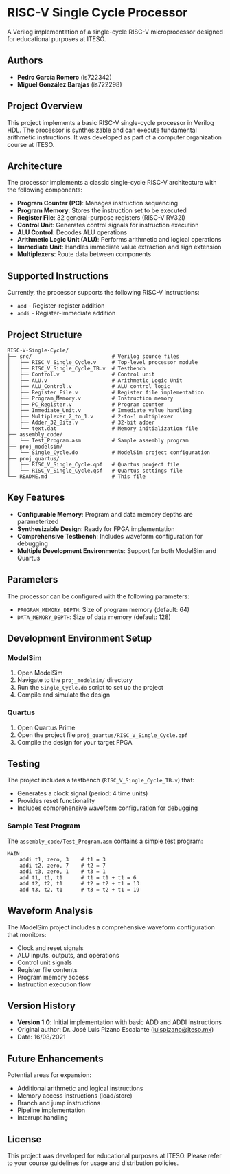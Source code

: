 # RISC-V Single Cycle Processor

A Verilog implementation of a single-cycle RISC-V microprocessor designed for educational purposes at ITESO.

## Authors
- **Pedro García Romero** (is722342)
- **Miguel González Barajas** (is722298)

## Project Overview

This project implements a basic RISC-V single-cycle processor in Verilog HDL. The processor is synthesizable and can execute fundamental arithmetic instructions. It was developed as part of a computer organization course at ITESO.

## Architecture

The processor implements a classic single-cycle RISC-V architecture with the following components:

- **Program Counter (PC)**: Manages instruction sequencing
- **Program Memory**: Stores the instruction set to be executed
- **Register File**: 32 general-purpose registers (RISC-V RV32I)
- **Control Unit**: Generates control signals for instruction execution
- **ALU Control**: Decodes ALU operations
- **Arithmetic Logic Unit (ALU)**: Performs arithmetic and logical operations
- **Immediate Unit**: Handles immediate value extraction and sign extension
- **Multiplexers**: Route data between components

## Supported Instructions

Currently, the processor supports the following RISC-V instructions:

- `add` - Register-register addition
- `addi` - Register-immediate addition

## Project Structure

```
RISC-V-Single-Cycle/
├── src/                          # Verilog source files
│   ├── RISC_V_Single_Cycle.v     # Top-level processor module
│   ├── RISC_V_Single_Cycle_TB.v  # Testbench
│   ├── Control.v                 # Control unit
│   ├── ALU.v                     # Arithmetic Logic Unit
│   ├── ALU_Control.v             # ALU control logic
│   ├── Register_File.v           # Register file implementation
│   ├── Program_Memory.v          # Instruction memory
│   ├── PC_Register.v             # Program counter
│   ├── Immediate_Unit.v          # Immediate value handling
│   ├── Multiplexer_2_to_1.v      # 2-to-1 multiplexer
│   ├── Adder_32_Bits.v           # 32-bit adder
│   └── text.dat                  # Memory initialization file
├── assembly_code/
│   └── Test_Program.asm          # Sample assembly program
├── proj_modelsim/
│   └── Single_Cycle.do           # ModelSim project configuration
├── proj_quartus/
│   ├── RISC_V_Single_Cycle.qpf   # Quartus project file
│   └── RISC_V_Single_Cycle.qsf   # Quartus settings file
└── README.md                     # This file
```

## Key Features

- **Configurable Memory**: Program and data memory depths are parameterized
- **Synthesizable Design**: Ready for FPGA implementation
- **Comprehensive Testbench**: Includes waveform configuration for debugging
- **Multiple Development Environments**: Support for both ModelSim and Quartus

## Parameters

The processor can be configured with the following parameters:

- `PROGRAM_MEMORY_DEPTH`: Size of program memory (default: 64)
- `DATA_MEMORY_DEPTH`: Size of data memory (default: 128)

## Development Environment Setup

### ModelSim
1. Open ModelSim
2. Navigate to the `proj_modelsim/` directory
3. Run the `Single_Cycle.do` script to set up the project
4. Compile and simulate the design

### Quartus
1. Open Quartus Prime
2. Open the project file `proj_quartus/RISC_V_Single_Cycle.qpf`
3. Compile the design for your target FPGA

## Testing

The project includes a testbench (`RISC_V_Single_Cycle_TB.v`) that:
- Generates a clock signal (period: 4 time units)
- Provides reset functionality
- Includes comprehensive waveform configuration for debugging

### Sample Test Program

The `assembly_code/Test_Program.asm` contains a simple test program:

```assembly
MAIN:
    addi t1, zero, 3    # t1 = 3
    addi t2, zero, 7    # t2 = 7
    addi t3, zero, 1    # t3 = 1
    add t1, t1, t1      # t1 = t1 + t1 = 6
    add t2, t2, t1      # t2 = t2 + t1 = 13
    add t3, t2, t1      # t3 = t2 + t1 = 19
```

## Waveform Analysis

The ModelSim project includes a comprehensive waveform configuration that monitors:
- Clock and reset signals
- ALU inputs, outputs, and operations
- Control unit signals
- Register file contents
- Program memory access
- Instruction execution flow

## Version History

- **Version 1.0**: Initial implementation with basic ADD and ADDI instructions
- Original author: Dr. José Luis Pizano Escalante (luispizano@iteso.mx)
- Date: 16/08/2021

## Future Enhancements

Potential areas for expansion:
- Additional arithmetic and logical instructions
- Memory access instructions (load/store)
- Branch and jump instructions
- Pipeline implementation
- Interrupt handling

## License

This project was developed for educational purposes at ITESO. Please refer to your course guidelines for usage and distribution policies.
